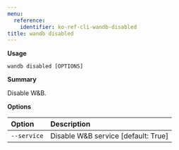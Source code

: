 ```yaml
---
menu:
  reference:
    identifier: ko-ref-cli-wandb-disabled
title: wandb disabled
---
```


**Usage**

`wandb disabled [OPTIONS]`

**Summary**

Disable W&B.


**Options**

| **Option** | **Description** |
| :--- | :--- |
| `--service` | Disable W&B service  [default: True] |